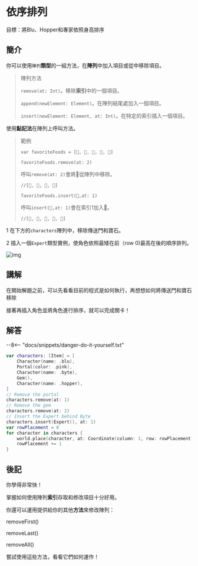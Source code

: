 # 依序排列

目標：將Blu、Hopper和專家依照身高排序

## 簡介

你可以使用`陣列`**類型**的一組方法，在**陣列**中加入項目或從中移除項目。
>陣列方法
>
>`remove(at: Int)`。移除**索引**中的一個項目。
>
>`append(newElement: Element)`。在陣列結尾處加入一個項目。
>
>`insert(newElement: Element, at: Int)`。在特定的索引插入一個項目。

使用**點記法**在陣列上呼叫方法。

>範例
>
>`var favoriteFoods = [🌮, 🍓, 🍣, 🍳, 🧀]`
>
>`favoriteFoods.remove(at: 2)`
>
>呼叫`remove(at: 2)`會將🍣從陣列中移除。
>
>`//[🌮, 🍓, 🍳, 🧀]`
>
>`favoriteFoods.insert(🍝,at: 1)`
>
>呼叫`insert(🍝,at: 1)`會在索引1加入🍝。
>
>`//[🌮, 🍝, 🍓, 🍳, 🧀]`

1   在下方的`characters`陣列中，移除傳送門和寶石。

2   插入一個`Expert`類型實例，使角色依照最矮在前（row 0)最高在後的順序排列。


![img](https://imagedelivery.net/cdkaXPuFls5qlrh3GM4hfA/e12033ea-49b9-42ba-58aa-b8b0385a2c00/public)

## 講解

在開始解題之前，可以先看看目前的程式是如何執行，再想想如何將傳送門和寶石移除

接著再插入角色並將角色進行排序，就可以完成關卡！

## 解答

--8<-- "docs/snippets/danger-do-it-yourself.txt"

```swift linenums="1"
var characters: [Item] = [
    Character(name: .blu),
    Portal(color: .pink),
    Character(name: .byte),
    Gem(),
    Character(name: .hopper),
]
// Remove the portal
characters.remove(at: 1)
// Remove the gem
characters.remove(at: 2)
// Insert the Expert behind Byte
characters.insert(Expert(), at: 1)
var rowPlacement = 0
for character in characters {
    world.place(character, at: Coordinate(column: 1, row: rowPlacement))
    rowPlacement += 1
}
```

## 後記

你學得非常快！

掌握如何使用陣列**索引**存取和修改項目十分好用。

你還可以運用提供給你的其他**方法**來修改陣列：

removeFirst()

removeLast()

removeAll()

嘗試使用這些方法，看看它們如何運作！


